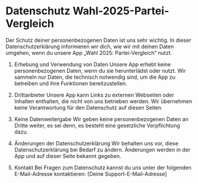 # Datenschutz Wahl-2025-Partei-Vergleich

Der Schutz deiner personenbezogenen Daten ist uns sehr wichtig. In dieser Datenschutzerklärung informieren wir dich, wie wir mit deinen Daten umgehen, wenn du unsere App „Wahl 2025: Partei-Vergleich“ nutzt.

1. Erhebung und Verwendung von Daten
Unsere App erhebt keine personenbezogenen Daten, wenn du sie herunterlädst oder nutzt. Wir sammeln nur Daten, die technisch notwendig sind, um die App zu betreiben und ihre Funktionen bereitzustellen.

2. Drittanbieter
Unsere App kann Links zu externen Webseiten oder Inhalten enthalten, die nicht von uns betrieben werden. Wir übernehmen keine Verantwortung für den Datenschutz auf diesen Seiten.

4. Keine Datenweitergabe
Wir geben keine personenbezogenen Daten an Dritte weiter, es sei denn, es besteht eine gesetzliche Verpflichtung dazu.

5. Änderungen der Datenschutzerklärung
Wir behalten uns vor, diese Datenschutzerklärung bei Bedarf zu ändern. Änderungen werden in der App und auf dieser Seite bekannt gegeben.

6. Kontakt
Bei Fragen zum Datenschutz kannst du uns unter der folgenden E-Mail-Adresse kontaktieren:
[Deine Support-E-Mail-Adresse]
